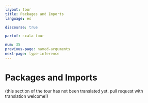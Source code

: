 ```yaml
---
layout: tour
title: Packages and Imports
language: es

discourse: true

partof: scala-tour

num: 35
previous-page: named-arguments
next-page: type-inference
---
```


# Packages and Imports

(this section of the tour has not been translated yet. pull request
with translation welcome!)
